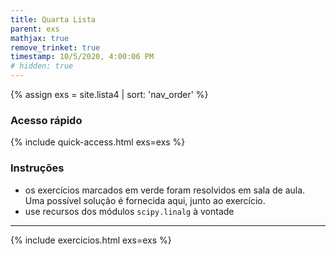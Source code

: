 ```yaml
---
title: Quarta Lista
parent: exs
mathjax: true
remove_trinket: true
timestamp: 10/5/2020, 4:00:06 PM
# hidden: true
---
```


{% assign exs = site.lista4 | sort: 'nav_order' %}

### Acesso rápido

{% include quick-access.html exs=exs %}

### Instruções
- os exercícios marcados em <span class="badge badge-success">verde</span> foram resolvidos em sala de aula. Uma possível solução é fornecida aqui, junto ao exercício.
- use recursos dos módulos `scipy.linalg` à vontade

---

{% include exercicios.html exs=exs %}
